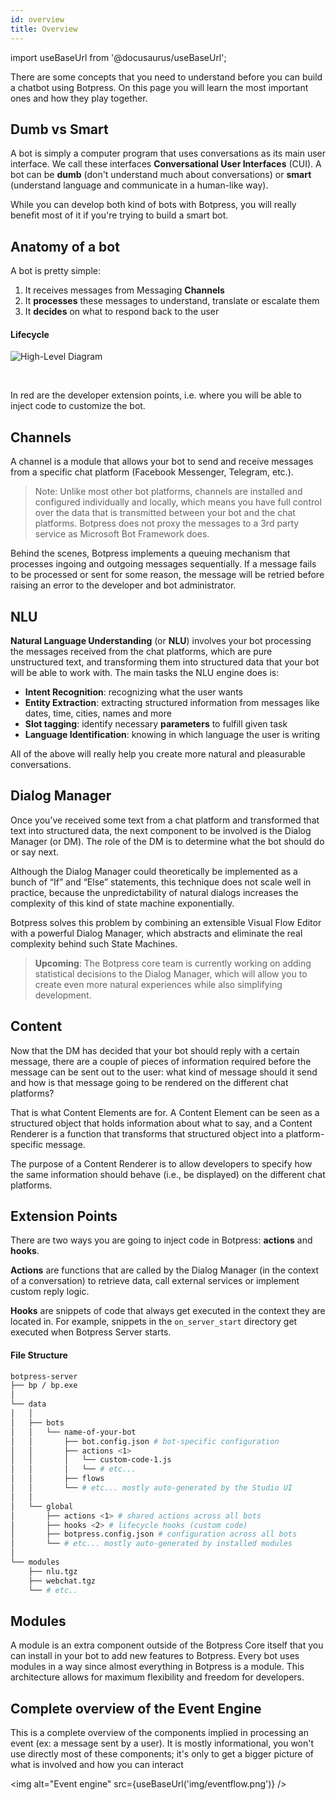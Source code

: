 ```yaml
---
id: overview
title: Overview
---
```


import useBaseUrl from '@docusaurus/useBaseUrl';

There are some concepts that you need to understand before you can build a chatbot using Botpress. On this page you will learn the most important ones and how they play together.

## Dumb vs Smart

A bot is simply a computer program that uses conversations as its main user interface. We call these interfaces **Conversational User Interfaces** (CUI). A bot can be **dumb** (don't understand much about conversations) or **smart** (understand language and communicate in a human-like way).

While you can develop both kind of bots with Botpress, you will really benefit most of it if you're trying to build a smart bot.

## Anatomy of a bot

A bot is pretty simple:

1. It receives messages from Messaging **Channels**
2. It **processes** these messages to understand, translate or escalate them
3. It **decides** on what to respond back to the user

#### Lifecycle

![High-Level Diagram](assets/hld.png)

<br/>

In red are the developer extension points, i.e. where you will be able to inject code to customize the bot.

## Channels

A channel is a module that allows your bot to send and receive messages from a specific chat platform (Facebook Messenger, Telegram, etc.).

> Note: Unlike most other bot platforms, channels are installed and configured individually and locally, which means you have full control over the data that is transmitted between your bot and the chat platforms. Botpress does not proxy the messages to a 3rd party service as Microsoft Bot Framework does.

Behind the scenes, Botpress implements a queuing mechanism that processes ingoing and outgoing messages sequentially. If a message fails to be processed or sent for some reason, the message will be retried before raising an error to the developer and bot administrator.

## NLU

**Natural Language Understanding** (or **NLU**) involves your bot processing the messages received from the chat platforms, which are pure unstructured text, and transforming them into structured data that your bot will be able to work with. The main tasks the NLU engine does is:

- **Intent Recognition**: recognizing what the user wants
- **Entity Extraction**: extracting structured information from messages like dates, time, cities, names and more
- **Slot tagging**: identify necessary **parameters** to fulfill given task
- **Language Identification**: knowing in which language the user is writing

All of the above will really help you create more natural and pleasurable conversations.

## Dialog Manager

Once you’ve received some text from a chat platform and transformed that text into structured data, the next component to be involved is the Dialog Manager (or DM). The role of the DM is to determine what the bot should do or say next.

Although the Dialog Manager could theoretically be implemented as a bunch of “If” and “Else” statements, this technique does not scale well in practice, because the unpredictability of natural dialogs increases the complexity of this kind of state machine exponentially.

Botpress solves this problem by combining an extensible Visual Flow Editor with a powerful Dialog Manager, which abstracts and eliminate the real complexity behind such State Machines.

> **Upcoming**: The Botpress core team is currently working on adding statistical decisions to the Dialog Manager, which will allow you to create even more natural experiences while also simplifying development.

## Content

Now that the DM has decided that your bot should reply with a certain message, there are a couple of pieces of information required before the message can be sent out to the user: what kind of message should it send and how is that message going to be rendered on the different chat platforms?

That is what Content Elements are for. A Content Element can be seen as a structured object that holds information about what to say, and a Content Renderer is a function that transforms that structured object into a platform-specific message.

The purpose of a Content Renderer is to allow developers to specify how the same information should behave (i.e., be displayed) on the different chat platforms.

## Extension Points

There are two ways you are going to inject code in Botpress: **actions** and **hooks**.

**Actions** are functions that are called by the Dialog Manager (in the context of a conversation) to retrieve data, call external services or implement custom reply logic.

**Hooks** are snippets of code that always get executed in the context they are located in. For example, snippets in the `on_server_start` directory get executed when Botpress Server starts.

#### File Structure

```bash
botpress-server
├── bp / bp.exe
│
└── data
│   │
│   ├── bots
│   │   └── name-of-your-bot
│   │       ├── bot.config.json # bot-specific configuration
│   │       ├── actions <1>
│   │       │   └── custom-code-1.js
│   │       │   └── # etc...
│   │       ├── flows
│   │       └── # etc... mostly auto-generated by the Studio UI
│   │
│   └── global
│       ├── actions <1> # shared actions across all bots
│       ├── hooks <2> # lifecycle hooks (custom code)
│       ├── botpress.config.json # configuration across all bots
│       └── # etc... mostly auto-generated by installed modules
│
└── modules
    ├── nlu.tgz
    ├── webchat.tgz
    └── # etc..
```

## Modules

A module is an extra component outside of the Botpress Core itself that you can install in your bot to add new features to Botpress. Every bot uses modules in a way since almost everything in Botpress is a module. This architecture allows for maximum flexibility and freedom for developers.

## Complete overview of the Event Engine

This is a complete overview of the components implied in processing an event (ex: a message sent by a user). It is mostly informational, you won't use directly most of these components; it's only to get a bigger picture of what is involved and how you can interact

<img alt="Event engine" src={useBaseUrl('img/eventflow.png')} />
